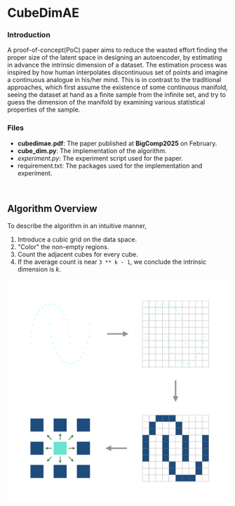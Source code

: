 # CubeDimAE


### Introduction

A proof-of-concept(PoC) paper aims to reduce the wasted effort finding the proper size of the latent space in designing an autoencoder, by estimating in advance the intrinsic dimension of a dataset.
The estimation process was inspired by how human interpolates discontinuous set of points and imagine a continuous analogue in his/her mind.
This is in contrast to the traditional approaches, which first assume the existence of some continuous manifold, seeing the dataset at hand as a finite sample from the infinite set,
and try to guess the dimension of the manifold by examining various statistical properties of the sample.


### Files

 - **cubedimae.pdf**: The paper published at **BigComp2025** on February.
 - **cube_dim.py**: The implementation of the algorithm.
 - *experiment.py*: The experiment script used for the paper.
 - requirement.txt: The packages used for the implementation and experiment.

&nbsp;
&nbsp;
&nbsp;
## Algorithm Overview

To describe the algorithm in an intuitive manner,
1. Introduce a cubic grid on the data space.
2. "Color" the non-empty regions.
4. Count the adjacent cubes for every cube.
5. If the average count is near `3 ** k - 1`, we conclude the intrinsic dimension is *k*.

![](readme_figures/overview.png)
